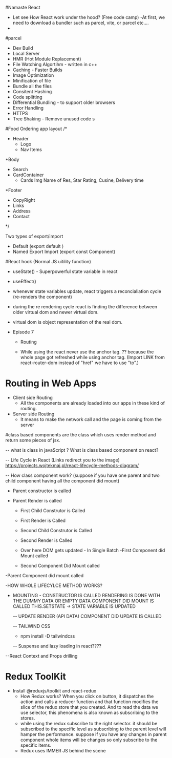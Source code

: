#Namaste React

- Let see How React work under the hood? (Free code camp)
  -At first, we need to download a bundler such as parcel, vite, or parcel etc....
-

#parcel

- Dev Build
- Local Server
- HMR (Hot Module Replacement)
- File Watching Algortihm - written in c++
- Caching - Faster Builds
- Image Optimization
- Minification of file
- Bundle all the files
- Consitent Hashing
- Code splitting
- Differential Bundling - to support older browsers
- Error Handling
- HTTPS
- Tree Shaking - Remove unused code s

#Food Ordering app layout
/\*

- Header
  - Logo
  - Nav Items

\*Body

- Search
- CardContainer
  - Cards
    Img
    Name of Res, Star Rating, Cusine, Delivery time

\*Footer

- CopyRight
- Links
- Address
- Contact

\*/

Two types of export/import

- Default (export default <component name>)
- Named Export Import (export const Component)

#React hook
(Normal JS uitility function)

- useState() - Superpowerful state variable in react
- useEffect()

- whenever state variables update, react triggers a reconcialiation cycle (re-renders the component)

- during the re rendering cycle react is finding the difference between older virtual dom and newer virtual dom.

- virtual dom is object representation of the real dom.

- Episode 7

  - Routing

  - While using the react never use the anchor tag. ?? because the whole page got refreshed while using anchor tag. (Import LINK from react-router-dom instead of "href" we have to use "to".)

# Routing in Web Apps

- Client side Routing
  - All the components are already loaded into our apps in these kind of routing.
- Server side Routing
  - It means to make the network call and the page is coming from the server

#class based components are the class which uses render method and return some pieces of jsx.

-- what is class in javaScript ? What is class based component on react?

-- Life Cycle in React (Links redirect you to the image)
https://projects.wojtekmaj.pl/react-lifecycle-methods-diagram/

-- How class component work? (suppose if you have one parent and two child component having all the component did mount)

- Parent constructor is called
- Parent Render is called

  - First Child Construtor is Called
  - First Render is Called

  - Second Child Construtor is Called
  - Second Render is Called

  - Over here DOM gets updated - In Single Batch
    -First Component did Mount called
  - Second Component Did Mount called

-Parent Component did mount called

-HOW WHOLE LIFECYLCE METHOD WORKS?

- MOUNTING -
  CONSTRUCTOR IS CALLED
  RENDERING IS DONE WITH THE DUMMY DATA OR EMPTY DATA
  <JSX IS RETURNED>
  COMPONENT DID MOUNT IS CALLED
  <API IS CALLED>
  THIS.SETSTATE -> STATE VARIABLE IS UPDATED

  -- UPDATE
  RENDER (API DATA)
  <JSX DATA IS FILLED WITH API DATA>
  COMPONENT DID UPDATE IS CALLED

  -- TAILWIND CSS

  - npm install -D tailwindcss

  -- Suspense and lazy loading in react????

--React Context and Props drilling

# Redux ToolKit

- Install @reduxjs/toolkit and react-redux
  - How Redux works?
    When you click on button, it dispatches the action and calls a reducer function and that function modifies the slice of the redux store that you created.
    And to read the data we use selector, this phenomena is also known as subscribing to the stores.
  - while using the redux subscribe to the right selector. it should be subscribed to the specific level as subscribing to the parent level will hamper the performance. suppose if you have any changes in parent component whole items will be changes so only subscribe to the specific items.
  - Redux uses IMMER JS behind the scene
